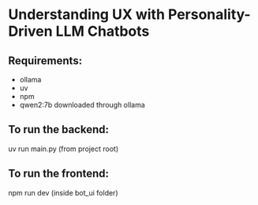 # Understanding UX with Personality-Driven LLM Chatbots

## Requirements:

- ollama
- uv
- npm
- qwen2:7b downloaded through ollama

## To run the backend:

uv run main.py (from project root)

## To run the frontend:

npm run dev (inside bot_ui folder)
